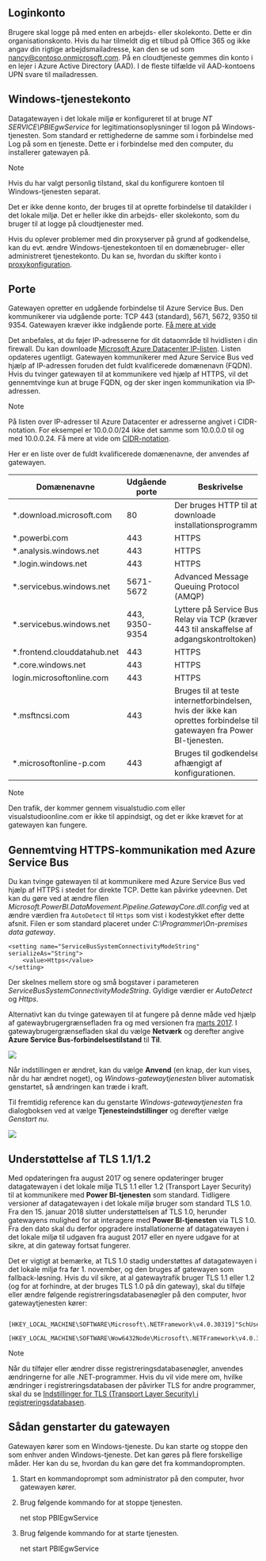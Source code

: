 ## <a name="sign-in-account"></a>Loginkonto
Brugere skal logge på med enten en arbejds- eller skolekonto. Dette er din organisationskonto. Hvis du har tilmeldt dig et tilbud på Office 365 og ikke angav din rigtige arbejdsmailadresse, kan den se ud som nancy@contoso.onmicrosoft.com. På en cloudtjeneste gemmes din konto i en lejer i Azure Active Directory (AAD). I de fleste tilfælde vil AAD-kontoens UPN svare til mailadressen.

## <a name="windows-service-account"></a>Windows-tjenestekonto
Datagatewayen i det lokale miljø er konfigureret til at bruge *NT SERVICE\PBIEgwService* for legitimationsoplysninger til logon på Windows-tjenesten. Som standard er rettighederne de samme som i forbindelse med Log på som en tjeneste. Dette er i forbindelse med den computer, du installerer gatewayen på.

> [!NOTE]
> Hvis du har valgt personlig tilstand, skal du konfigurere kontoen til Windows-tjenesten separat.
> 
> 

Det er ikke denne konto, der bruges til at oprette forbindelse til datakilder i det lokale miljø.  Det er heller ikke din arbejds- eller skolekonto, som du bruger til at logge på cloudtjenester med.

Hvis du oplever problemer med din proxyserver på grund af godkendelse, kan du evt. ændre Windows-tjenestekontoen til en domænebruger- eller administreret tjenestekonto. Du kan se, hvordan du skifter konto i [proxykonfiguration](../service-gateway-proxy.md#changing-the-gateway-service-account-to-a-domain-user).

## <a name="ports"></a>Porte
Gatewayen opretter en udgående forbindelse til Azure Service Bus. Den kommunikerer via udgående porte: TCP 443 (standard), 5671, 5672, 9350 til 9354.  Gatewayen kræver ikke indgående porte. [Få mere at vide](https://azure.microsoft.com/documentation/articles/service-bus-fundamentals-hybrid-solutions/)

Det anbefales, at du føjer IP-adresserne for dit dataområde til hvidlisten i din firewall. Du kan downloade [Microsoft Azure Datacenter IP-listen](https://www.microsoft.com/download/details.aspx?id=41653). Listen opdateres ugentligt. Gatewayen kommunikerer med Azure Service Bus ved hjælp af IP-adressen foruden det fuldt kvalificerede domænenavn (FQDN). Hvis du tvinger gatewayen til at kommunikere ved hjælp af HTTPS, vil det gennemtvinge kun at bruge FQDN, og der sker ingen kommunikation via IP-adressen.

> [!NOTE]
> På listen over IP-adresser til Azure Datacenter er adresserne angivet i CIDR-notation. For eksempel er 10.0.0.0/24 ikke det samme som 10.0.0.0 til og med 10.0.0.24. Få mere at vide om [CIDR-notation](http://whatismyipaddress.com/cidr).
> 
> 

Her er en liste over de fuldt kvalificerede domænenavne, der anvendes af gatewayen.

| Domænenavne | Udgående porte | Beskrivelse |
| --- | --- | --- |
| *.download.microsoft.com |80 |Der bruges HTTP til at downloade installationsprogrammet. |
| *.powerbi.com |443 |HTTPS |
| *.analysis.windows.net |443 |HTTPS |
| *.login.windows.net |443 |HTTPS |
| *.servicebus.windows.net |5671-5672 |Advanced Message Queuing Protocol (AMQP) |
| *.servicebus.windows.net |443, 9350-9354 |Lyttere på Service Bus Relay via TCP (kræver 443 til anskaffelse af adgangskontroltoken) |
| *.frontend.clouddatahub.net |443 |HTTPS |
| *.core.windows.net |443 |HTTPS |
| login.microsoftonline.com |443 |HTTPS |
| *.msftncsi.com |443 |Bruges til at teste internetforbindelsen, hvis der ikke kan oprettes forbindelse til gatewayen fra Power BI-tjenesten. |
| *.microsoftonline-p.com |443 |Bruges til godkendelse afhængigt af konfigurationen. |

> [!NOTE]
> Den trafik, der kommer gennem visualstudio.com eller visualstudioonline.com er ikke til appindsigt, og det er ikke krævet for at gatewayen kan fungere.
> 
> 

## <a name="forcing-https-communication-with-azure-service-bus"></a>Gennemtving HTTPS-kommunikation med Azure Service Bus
Du kan tvinge gatewayen til at kommunikere med Azure Service Bus ved hjælp af HTTPS i stedet for direkte TCP. Dette kan påvirke ydeevnen. Det kan du gøre ved at ændre filen *Microsoft.PowerBI.DataMovement.Pipeline.GatewayCore.dll.config* ved at ændre værdien fra `AutoDetect` til `Https` som vist i kodestykket efter dette afsnit. Filen er som standard placeret under *C:\Programmer\On-premises data gateway*.

```
<setting name="ServiceBusSystemConnectivityModeString" serializeAs="String">
    <value>Https</value>
</setting>
```

Der skelnes mellem store og små bogstaver i parameteren *ServiceBusSystemConnectivityModeString*. Gyldige værdier er *AutoDetect* og *Https*.

Alternativt kan du tvinge gatewayen til at fungere på denne måde ved hjælp af gatewaybrugergrænsefladen fra og med versionen fra [marts 2017](https://powerbi.microsoft.com/blog/power-bi-gateways-march-update/). I gatewaybrugergrænsefladen skal du vælge **Netværk** og derefter angive **Azure Service Bus-forbindelsestilstand**  til **Til**.

![](./media/gateway-onprem-accounts-ports-more/gw-onprem_01.png)

Når indstillingen er ændret, kan du vælge **Anvend** (en knap, der kun vises, når du har ændret noget), og *Windows-gatewaytjenesten* bliver automatisk genstartet, så ændringen kan træde i kraft.

Til fremtidig reference kan du genstarte *Windows-gatewaytjenesten* fra dialogboksen ved at vælge **Tjenesteindstillinger** og derefter vælge *Genstart nu*.

![](./media/gateway-onprem-accounts-ports-more/gw-onprem_02.png)

## <a name="support-for-tls-1112"></a>Understøttelse af TLS 1.1/1.2
Med opdateringen fra august 2017 og senere opdateringer bruger datagatewayen i det lokale miljø TLS 1.1 eller 1.2 (Transport Layer Security) til at kommunikere med **Power BI-tjenesten** som standard. Tidligere versioner af datagatewayen i det lokale miljø bruger som standard TLS 1.0. Fra den 15. januar 2018 slutter understøttelsen af TLS 1.0, herunder gatewayens mulighed for at interagere med **Power BI-tjenesten** via TLS 1.0. Fra den dato skal du derfor opgradere installationerne af datagatewayen i det lokale miljø til udgaven fra august 2017 eller en nyere udgave for at sikre, at din gateway fortsat fungerer.

Det er vigtigt at bemærke, at TLS 1.0 stadig understøttes af datagatewayen i det lokale miljø fra før 1. november, og den bruges af gatewayen som fallback-løsning. Hvis du vil sikre, at al gatewaytrafik bruger TLS 1.1 eller 1.2 (og for at forhindre, at der bruges TLS 1.0 på din gateway), skal du tilføje eller ændre følgende registreringsdatabasenøgler på den computer, hvor gatewaytjenesten kører:

        [HKEY_LOCAL_MACHINE\SOFTWARE\Microsoft\.NETFramework\v4.0.30319]"SchUseStrongCrypto"=dword:00000001
        [HKEY_LOCAL_MACHINE\SOFTWARE\Wow6432Node\Microsoft\.NETFramework\v4.0.30319]"SchUseStrongCrypto"=dword:00000001

> [!NOTE]
> Når du tilføjer eller ændrer disse registreringsdatabasenøgler, anvendes ændringerne for alle .NET-programmer. Hvis du vil vide mere om, hvilke ændringer i registreringsdatabasen der påvirker TLS for andre programmer, skal du se [Indstillinger for TLS (Transport Layer Security) i registreringsdatabasen](https://docs.microsoft.com/windows-server/security/tls/tls-registry-settings).
> 
> 

## <a name="how-to-restart-the-gateway"></a>Sådan genstarter du gatewayen
Gatewayen kører som en Windows-tjeneste. Du kan starte og stoppe den som enhver anden Windows-tjeneste. Det kan gøres på flere forskellige måder. Her kan du se, hvordan du kan gøre det fra kommandoprompten.

1. Start en kommandoprompt som administrator på den computer, hvor gatewayen kører.
2. Brug følgende kommando for at stoppe tjenesten.
   
   net stop PBIEgwService
3. Brug følgende kommando for at starte tjenesten.
   
   net start PBIEgwService

